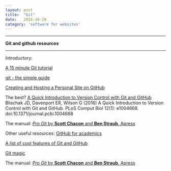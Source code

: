 ```yaml
---
layout: post
title:  "Git"
date:   2016-10-20
category: 'software for websites'
---
```



---

**Git and github resources**

---


Introductory:

<a href="https://try.github.io/levels/1/challenges/1">A 15 minute Git tutorial</a>

<a href="http://rogerdudler.github.io/git-guide/">git - the simple guide</a>

<a href="http://jmcglone.com/guides/github-pages/">Creating and Hosting a Personal Site on GitHub</a>


The best?
<a href="http://journals.plos.org/ploscompbiol/article?id=10.1371/journal.pcbi.1004668">A Quick Introduction to Version Control with Git and GitHub</a> Blischak JD, Davenport ER, Wilson G (2016) A Quick Introduction to Version Control with Git and GitHub. PLoS Comput Biol 12(1): e1004668. doi:10.1371/journal.pcbi.1004668

The manual:
<a href="https://git-scm.com/book/en/v2">_Pro Git_ by **Scott Chacon** and **Ben Straub**. Apress</a>


Other useful resources:
<a href="http://blogs.lse.ac.uk/impactofsocialsciences/2013/06/04/github-for-academics/">GitHub for academics</a>

<a href="http://git.io/sheet">A list of cool features of Git and GitHub</a>

<a href="http://www-cs-students.stanford.edu/~blynn/gitmagic/">Git magic</a>

The manual:
<a href="https://git-scm.com/book/en/v2">_Pro Git_ by **Scott Chacon** and **Ben Straub**. Apress</a>
